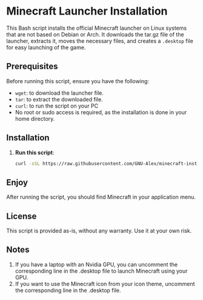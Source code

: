 # Minecraft Launcher Installation

This Bash script installs the official Minecraft launcher on Linux systems that are not based on Debian or Arch. It downloads the tar.gz file of the launcher, extracts it, moves the necessary files, and creates a `.desktop` file for easy launching of the game.

## Prerequisites

Before running this script, ensure you have the following:

- `wget`: to download the launcher file.
- `tar`: to extract the downloaded file.
- `curl`: to run the script on your PC
- No root or sudo access is required, as the installation is done in your home directory.

## Installation

1. **Run this script**:
   ```bash
   curl -sSL https://raw.githubusercontent.com/GNU-Alex/minecraft-installer-linux/main/minecraft-installer.sh | bash
   ```

## Enjoy
After running the script, you should find Minecraft in your application menu.

## License

This script is provided as-is, without any warranty. Use it at your own risk.


## Notes

1. If you have a laptop with an Nvidia GPU, you can uncomment the corresponding line in the .desktop file to launch Minecraft using your GPU.
2. If you want to use the Minecraft icon from your icon theme, uncomment the corresponding line in the .desktop file.


   
